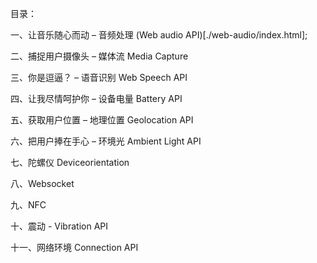 目录：

一、让音乐随心而动 – 音频处理 (Web audio API)[./web-audio/index.html];

二、捕捉用户摄像头 – 媒体流 Media Capture

三、你是逗逼？ – 语音识别 Web Speech API

四、让我尽情呵护你 – 设备电量 Battery API

五、获取用户位置 – 地理位置 Geolocation API

六、把用户捧在手心 – 环境光 Ambient Light API

七、陀螺仪 Deviceorientation

八、Websocket

九、NFC

十、震动 - Vibration API

十一、网络环境 Connection API